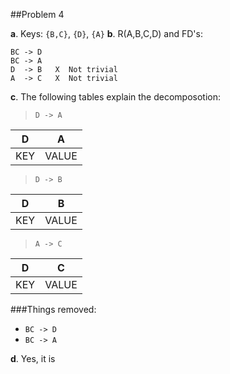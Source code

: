 ##Problem 4

__a__. Keys: ```{B,C}```, ```{D}```, ```{A}```
__b__. R(A,B,C,D) and FD's:  

    BC -> D
    BC -> A
    D  -> B   X  Not trivial
    A  -> C   X  Not trivial

__c__. The following tables explain the decomposotion:

> ```D -> A```

 D   | A      
-----|-------
 KEY | VALUE  

> ```D -> B```

 D   | B     
-----|-------
 KEY | VALUE  

> ```A -> C```

 D   | C     
-----|-------
 KEY | VALUE  

###Things removed:
- ```BC -> D```
- ```BC -> A```

__d__. Yes, it is